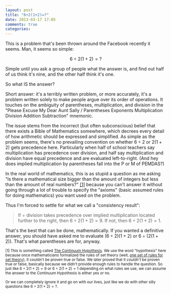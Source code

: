 ```yaml
---
layout: post
title: "6÷2(1+2)=?"
date: 2013-03-17 17:05
comments: true
categories: 
---
```


This is a problem that's been thrown around the Facebook recently it seems. Man, it seems so simple:

$$6÷2(1+2)=?$$

Simple until you ask a group of people what the answer is, and find out half of us think it's nine, and the other half think it's one.

So what IS the answer?

<!-- more -->

Short answer: it's a terribly written problem, or more accurately, it's a problem written solely to make people argue over its order of operations. It touches on the ambiguity of parentheses, multiplication, and division in the "Please Excuse My Dear Aunt Sally / Parentheses Exponents Multiplication Division Addition Subtraction" mnemonic.

The issue stems from the incorrect (but often subconscious) belief that there exists a Bible of Mathematics somewhere, which decrees every detail of how arithmetic should be expressed and simplified. As simple as the problem seems, there's no prevailing convention on whether $6÷2$ or $2(1+2)$ gets precedence here. Particularly when half of school teachers say multiplication has precedence over division, and half say multiplication and division have equal precedence and are evaluated left-to-right. (And hey does implied multiplication by parentheses fall into the P or M of PEMDAS?)

In the real world of mathematics, this is as stupid a question as me asking "Is there a mathematical size bigger than the amount of integers but less than the amount of real numbers?" [\[1\]](#footnote-1) because you can't answer it without going through a lot of trouble to specify the "axioms" (basic assumed rules for doing mathematics) you want used on the problem.

Thus I'm forced to settle for what we call a "consistency result": 

> If ÷ division takes precedence over implied multiplication located further to the right, then $6÷2(1+2)=9$. If not, then $6÷2(1+2)=1$.

That's the best that can be done, mathematically. If you wanted a definitive answer, you should have asked me to evaluate $(6÷2)(1+2)$ or $6÷(2(1+2))$. That's what parentheses are for, anyway.

<small id="footnote-1">[1] This is something called [The Continuum Hypothesis](http://en.wikipedia.org/wiki/Continuum_hypothesis). We use the word "hypothesis" here because once mathematicians formalized the rules of set theory (well, [one set of rules for set theory](http://en.wikipedia.org/wiki/Zermelo%E2%80%93Fraenkel_set_theory)), it couldn't be proven true or false. We later proved that it *couldn't* be proven true or false, basically because we didn't provide enough rules to handle the question. So just like $6÷2(1+2)=9$ or $6÷2(1+2)=1$ depending on what rules we use, we can assume the answer to the Continuum Hypothesis is either yes *or* no.

Or we can completely ignore it and go on with our lives, just like we do with other silly questions like $6÷2(1+2)=?$.</small>
